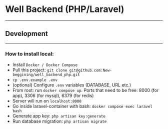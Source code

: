 # Well Backend (PHP/Laravel)
** **
## Development
** **
### How to install local:
 - Install `Docker / Docker Compose`
 - Pull this project: `git clone git@github.com:New-beggining/well_backend_php.git`
 - `cp .env.example .env`
 - (optional) Configure `.env` variables (DATABASE, URL etc.)
 - From root: run `docker compose up`. Ports that need to be free: 8000 (for app), 3306 (for mysql), 6379 (for redis)
 - Server will run on `localhost:8000`
 - Go inside laravel-container with bash: `docker compose exec laravel bash`
 - Generate app key: `php artisan key:generate`
 - Run database migration: `php artisan migrate`
